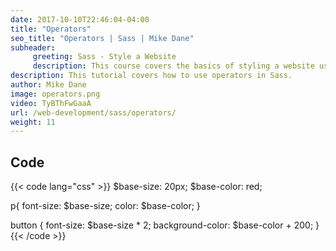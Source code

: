 ```yaml
---
date: 2017-10-10T22:46:04-04:00
title: "Operators"
seo_title: "Operators | Sass | Mike Dane"
subheader:
     greeting: Sass - Style a Website
     description: This course covers the basics of styling a website using Sass. Work your way through the videos and we'll teach you everything you need to know to style a basic website!
description: This tutorial covers how to use operators in Sass.
author: Mike Dane
image: operators.png
video: TyBThFwGaaA
url: /web-development/sass/operators/
weight: 11
---
```


## Code

{{< code lang="css" >}}
$base-size: 20px;
$base-color: red;

p{
     font-size: $base-size;
     color: $base-color;
}

button {
     font-size: $base-size * 2;
     background-color: $base-color + 200;
}
{{< /code >}}